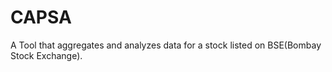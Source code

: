 # CAPSA
A Tool that aggregates and analyzes data for a stock listed on BSE(Bombay Stock Exchange). 
